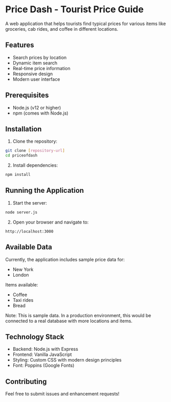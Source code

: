 # Price Dash - Tourist Price Guide

A web application that helps tourists find typical prices for various items like groceries, cab rides, and coffee in different locations.

## Features

- Search prices by location
- Dynamic item search
- Real-time price information
- Responsive design
- Modern user interface

## Prerequisites

- Node.js (v12 or higher)
- npm (comes with Node.js)

## Installation

1. Clone the repository:
```bash
git clone [repository-url]
cd priceofdash
```

2. Install dependencies:
```bash
npm install
```

## Running the Application

1. Start the server:
```bash
node server.js
```

2. Open your browser and navigate to:
```
http://localhost:3000
```

## Available Data

Currently, the application includes sample price data for:
- New York
- London

Items available:
- Coffee
- Taxi rides
- Bread

Note: This is sample data. In a production environment, this would be connected to a real database with more locations and items.

## Technology Stack

- Backend: Node.js with Express
- Frontend: Vanilla JavaScript
- Styling: Custom CSS with modern design principles
- Font: Poppins (Google Fonts)

## Contributing

Feel free to submit issues and enhancement requests! 